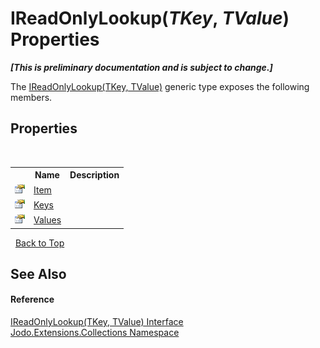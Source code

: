 # IReadOnlyLookup(*TKey*, *TValue*) Properties
 _**\[This is preliminary documentation and is subject to change.\]**_

The <a href="T_Jodo_Extensions_Collections_IReadOnlyLookup_2">IReadOnlyLookup(TKey, TValue)</a> generic type exposes the following members.


## Properties
&nbsp;<table><tr><th></th><th>Name</th><th>Description</th></tr><tr><td>![Public property](media/pubproperty.gif "Public property")</td><td><a href="P_Jodo_Extensions_Collections_IReadOnlyLookup_2_Item">Item</a></td><td /></tr><tr><td>![Public property](media/pubproperty.gif "Public property")</td><td><a href="P_Jodo_Extensions_Collections_IReadOnlyLookup_2_Keys">Keys</a></td><td /></tr><tr><td>![Public property](media/pubproperty.gif "Public property")</td><td><a href="P_Jodo_Extensions_Collections_IReadOnlyLookup_2_Values">Values</a></td><td /></tr></table>&nbsp;
<a href="#ireadonlylookup(*tkey*,-*tvalue*)-properties">Back to Top</a>

## See Also


#### Reference
<a href="T_Jodo_Extensions_Collections_IReadOnlyLookup_2">IReadOnlyLookup(TKey, TValue) Interface</a><br /><a href="N_Jodo_Extensions_Collections">Jodo.Extensions.Collections Namespace</a><br />